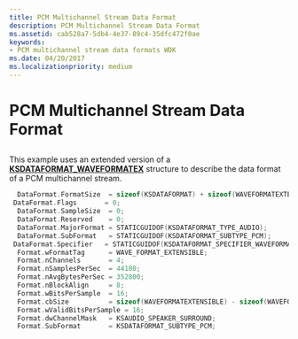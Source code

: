 ```yaml
---
title: PCM Multichannel Stream Data Format
description: PCM Multichannel Stream Data Format
ms.assetid: cab528a7-5db4-4e37-89c4-35dfc472f0ae
keywords:
- PCM multichannel stream data formats WDK
ms.date: 04/20/2017
ms.localizationpriority: medium
---
```


# PCM Multichannel Stream Data Format


## <span id="pcm_multichannel_stream_data_format"></span><span id="PCM_MULTICHANNEL_STREAM_DATA_FORMAT"></span>


This example uses an extended version of a [**KSDATAFORMAT\_WAVEFORMATEX**](https://msdn.microsoft.com/library/windows/hardware/ff537095) structure to describe the data format of a PCM multichannel stream.

```cpp
  DataFormat.FormatSize  = sizeof(KSDATAFORMAT) + sizeof(WAVEFORMATEXTENSIBLE);
 DataFormat.Flags       = 0;
  DataFormat.SampleSize  = 0;
  DataFormat.Reserved    = 0;
  DataFormat.MajorFormat = STATICGUIDOF(KSDATAFORMAT_TYPE_AUDIO);
  DataFormat.SubFormat   = STATICGUIDOF(KSDATAFORMAT_SUBTYPE_PCM);
 DataFormat.Specifier   = STATICGUIDOF(KSDATAFORMAT_SPECIFIER_WAVEFORMATEX);
  Format.wFormatTag      = WAVE_FORMAT_EXTENSIBLE;
  Format.nChannels       = 4;
  Format.nSamplesPerSec  = 44100;
  Format.nAvgBytesPerSec = 352800;
  Format.nBlockAlign     = 8;
  Format.wBitsPerSample  = 16;
  Format.cbSize          = sizeof(WAVEFORMATEXTENSIBLE) - sizeof(WAVEFORMATEX);
  Format.wValidBitsPerSample = 16;
  Format.dwChannelMask   = KSAUDIO_SPEAKER_SURROUND;
  Format.SubFormat       = KSDATAFORMAT_SUBTYPE_PCM;
```

 

 




